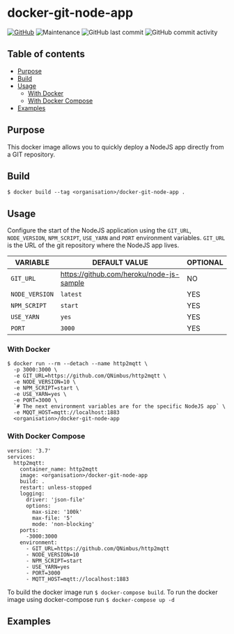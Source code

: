 # docker-git-node-app <!-- omit in toc -->

[![GitHub](https://img.shields.io/github/license/QNimbus/docker-git-node-app?style=for-the-badge)](LICENSE)
![Maintenance](https://img.shields.io/maintenance/yes/2020?style=for-the-badge)
![GitHub last commit](https://img.shields.io/github/last-commit/QNimbus/docker-git-node-app?style=for-the-badge)
![GitHub commit activity](https://img.shields.io/github/commit-activity/m/QNimbus/docker-git-node-app?style=for-the-badge)

## Table of contents <!-- omit in toc -->
- [Purpose](#purpose)
- [Build](#build)
- [Usage](#usage)
  - [With Docker](#with-docker)
  - [With Docker Compose](#with-docker-compose)
- [Examples](#examples)

## Purpose

This docker image allows you to quickly deploy a NodeJS app directly from a GIT repository.

## Build

`$ docker build --tag <organisation>/docker-git-node-app .`

## Usage

Configure the start of the NodeJS application using the `GIT_URL`, `NODE_VERSION`, `NPM_SCRIPT`, `USE_YARN` and `PORT` environment variables. `GIT_URL` is the URL of the git repository where the NodeJS app lives.

| VARIABLE       | DEFAULT VALUE                            | OPTIONAL |
| -------------- | ---------------------------------------- | -------- |
| `GIT_URL`      | https://github.com/heroku/node-js-sample | NO       |
| `NODE_VERSION` | `latest`                                 | YES      |
| `NPM_SCRIPT`   | `start`                                  | YES      |
| `USE_YARN`     | `yes`                                    | YES      |
| `PORT`         | `3000`                                   | YES      |

### With Docker

```
$ docker run --rm --detach --name http2mqtt \
  -p 3000:3000 \
  -e GIT_URL=https://github.com/QNimbus/http2mqtt \
  -e NODE_VERSION=10 \
  -e NPM_SCRIPT=start \
  -e USE_YARN=yes \
  -e PORT=3000 \
  `# The next environment variables are for the specific NodeJS app` \
  -e MQQT_HOST=mqtt://localhost:1883
  <organisation>/docker-git-node-app
```

### With Docker Compose

```
version: '3.7'
services:
  http2mqtt:
    container_name: http2mqtt
    image: <organisation>/docker-git-node-app
    build: .
    restart: unless-stopped
    logging:
      driver: 'json-file'
      options:
        max-size: '100k'
        max-file: '5'
        mode: 'non-blocking'
    ports:
      -3000:3000  
    environment:
      - GIT_URL=https://github.com/QNimbus/http2mqtt
      - NODE_VERSION=10
      - NPM_SCRIPT=start
      - USE_YARN=yes
      - PORT=3000
      - MQTT_HOST=mqtt://localhost:1883
```

To build the docker image run `$ docker-compose build`. To run the docker image using docker-compose run `$ docker-compose up -d`

## Examples

